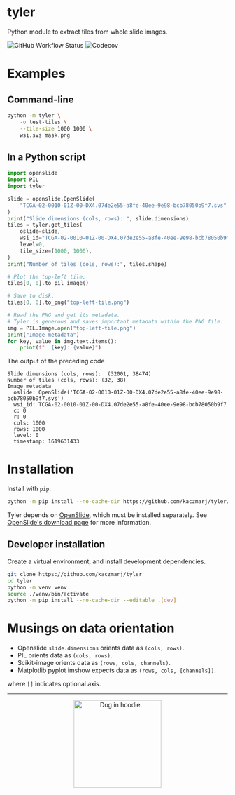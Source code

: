 # tyler

Python module to extract tiles from whole slide images.

![GitHub Workflow Status](https://github.com/kaczmarj/tyler/actions/workflows/ci.yml/badge.svg)
![Codecov](https://img.shields.io/codecov/c/github/kaczmarj/tyler)

# Examples

## Command-line

```bash
python -m tyler \
    -o test-tiles \
    --tile-size 1000 1000 \
    wsi.svs mask.png
```

## In a Python script

```python
import openslide
import PIL
import tyler

slide = openslide.OpenSlide(
    "TCGA-02-0010-01Z-00-DX4.07de2e55-a8fe-40ee-9e98-bcb78050b9f7.svs"
)
print("Slide dimensions (cols, rows): ", slide.dimensions)
tiles = tyler.get_tiles(
    oslide=slide,
    wsi_id="TCGA-02-0010-01Z-00-DX4.07de2e55-a8fe-40ee-9e98-bcb78050b9f7",
    level=0,
    tile_size=(1000, 1000),
)
print("Number of tiles (cols, rows):", tiles.shape)

# Plot the top-left tile.
tiles[0, 0].to_pil_image()

# Save to disk.
tiles[0, 0].to_png("top-left-tile.png")

# Read the PNG and get its metadata.
# Tyler is generous and saves important metadata within the PNG file.
img = PIL.Image.open("top-left-tile.png")
print("Image metadata")
for key, value in img.text.items():
    print(f"  {key}: {value}")
```

The output of the preceding code

```
Slide dimensions (cols, rows):  (32001, 38474)
Number of tiles (cols, rows): (32, 38)
Image metadata
  oslide: OpenSlide('TCGA-02-0010-01Z-00-DX4.07de2e55-a8fe-40ee-9e98-bcb78050b9f7.svs')
  wsi_id: TCGA-02-0010-01Z-00-DX4.07de2e55-a8fe-40ee-9e98-bcb78050b9f7
  c: 0
  r: 0
  cols: 1000
  rows: 1000
  level: 0
  timestamp: 1619631433
```

# Installation

Install with `pip`:

```bash
python -m pip install --no-cache-dir https://github.com/kaczmarj/tyler/tarball/main
```

Tyler depends on [OpenSlide](https://openslide.org/), which must be installed separately. See [OpenSlide's download page](https://openslide.org/download/) for more information.

## Developer installation

Create a virtual environment, and install development dependencies.

```bash
git clone https://github.com/kaczmarj/tyler
cd tyler
python -m venv venv
source ./venv/bin/activate
python -m pip install --no-cache-dir --editable .[dev]
```

# Musings on data orientation

- Openslide `slide.dimensions` orients data as `(cols, rows)`.
- PIL orients data as `(cols, rows)`.
- Scikit-image orients data as `(rows, cols, channels)`.
- Matplotlib pyplot imshow expects data as `(rows, cols, [channels])`.

where `[]` indicates optional axis.

---

<p align="center">
    <img src="https://i.redd.it/avif889dhh751.jpg" alt="Dog in hoodie." width="200">
</p>
